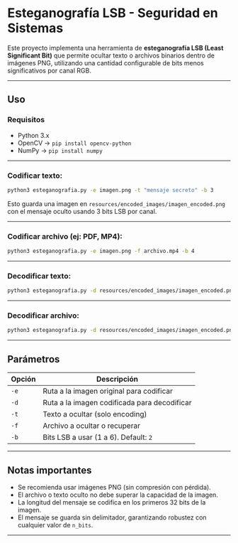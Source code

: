 # Esteganografía LSB - Seguridad en Sistemas

Este proyecto implementa una herramienta de **esteganografía LSB (Least Significant Bit)** que permite ocultar texto o archivos binarios dentro de imágenes PNG, utilizando una cantidad configurable de bits menos significativos por canal RGB.

---

## Uso

### Requisitos
- Python 3.x
- OpenCV → `pip install opencv-python`
- NumPy → `pip install numpy`

---

### Codificar texto:
```bash
python3 esteganografia.py -e imagen.png -t "mensaje secreto" -b 3
```

Esto guarda una imagen en `resources/encoded_images/imagen_encoded.png` con el mensaje oculto usando 3 bits LSB por canal.

---

### Codificar archivo (ej: PDF, MP4):
```bash
python3 esteganografia.py -e imagen.png -f archivo.mp4 -b 4
```

---

### Decodificar texto:
```bash
python3 esteganografia.py -d resources/encoded_images/imagen_encoded.png -b 3
```

---

### Decodificar archivo:
```bash
python3 esteganografia.py -d resources/encoded_images/imagen_encoded.png -f archivo_extraido.mp4 -b 4
```

---

## Parámetros

| Opción       | Descripción                                  |
|--------------|----------------------------------------------|
| `-e`         | Ruta a la imagen original para codificar     |
| `-d`         | Ruta a la imagen codificada para decodificar |
| `-t`         | Texto a ocultar (solo encoding)              |
| `-f`         | Archivo a ocultar o recuperar                |
| `-b`         | Bits LSB a usar (1 a 6). Default: `2`        |

---

## Notas importantes

- Se recomienda usar imágenes PNG (sin compresión con pérdida).
- El archivo o texto oculto no debe superar la capacidad de la imagen.
- La longitud del mensaje se codifica en los primeros 32 bits de la imagen.
- El mensaje se guarda sin delimitador, garantizando robustez con cualquier valor de `n_bits`.

---